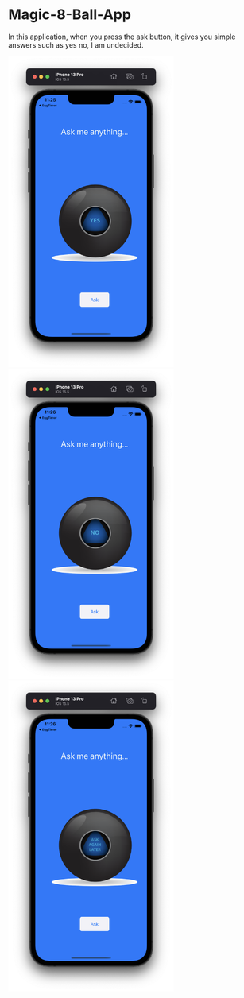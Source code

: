 # Magic-8-Ball-App
In this application, when you press the ask button, it gives you simple answers such as yes no, I am undecided.
<p float="left">
<img width="333" src="/Udemy-Dr.Angela_Yu/Projects/003-Magic-8-Ball-App/Screenshots/ss1.png">
<img width="333" src="/Udemy-Dr.Angela_Yu/Projects/003-Magic-8-Ball-App/Screenshots/ss2.png">
<img width="333" src="/Udemy-Dr.Angela_Yu/Projects/003-Magic-8-Ball-App/Screenshots/ss3.png">
</p>

